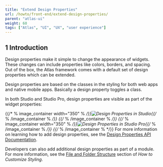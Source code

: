```yaml
---
title: "Extend Design Properties"
url: /howto/front-end/extend-design-properties/
parent: "atlas-ui"
weight: 60
tags: ["Atlas", "UI", "UX", "user experience"]
---
```


## 1 Introduction

Design properties make it simple to change the appearance of widgets. These changes can include properties like colors, borders, and spacing. Out of the box, the Atlas framework comes with a default set of design properties which can be extended.

Design properties are based on the classes in the styling for both web apps and native mobile apps. Basically a design property toggles a class.

In both Studio and Studio Pro, design properties are visible as part of the widget properties:

{{/* % image_container width="350" % */}}![Design Properties in Studio](/attachments/howto/front-end/atlas-ui/extend-design-properties/studio-design-properties.png){{/* % /image_container % */}}
{{/* % /image_container % */}}
{{/* % image_container width="350" % */}}![Design Properties in Studio Pro](/attachments/howto/front-end/atlas-ui/extend-design-properties/studio-pro-design-properties.png){{/* % /image_container % */}}
{{/* % /image_container % */}}
For more information on learning how to add design properties, see the [Design Properties API Documentation](/apidocs-mxsdk/apidocs/design-properties).

Developers can also add additional design properties as part of a module. For more information, see the [File and Folder Structure](customize-styling-new#file-and-folder) section of *How to Customize Styling*.
